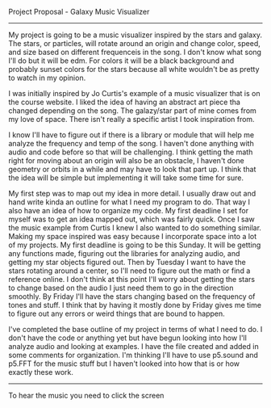 
Project Proposal - Galaxy Music Visualizer 

---------------------------------------------------

My project is going to be a music visualizer inspired by the stars and galaxy. The stars, or particles, will rotate around an origin and change color, speed, and size based on different frequenceis in the song. I don't know what song I'll do but it will be edm. For colors it will be a black background and probably sunset colors for the stars because all white wouldn't be as pretty to watch in my opinion. 

I was initially inspired by Jo Curtis's example of a music visualizer that is on the course website. I liked the idea of having an abstract art piece tha changed depending on the song. The galazy/star part of mine comes from my love of space. There isn't really a specific artist I took inspiration from. 

I know I'll have to figure out if there is a library or module that will help me analyze the frequency and temp of the song. I haven't done anything with audio and code before so that will be challenging. I think getting the math right for moving about an origin will also be an obstacle, I haven't done geometry or orbits in a while and may have to look that part up. I think that the idea will be simple but implementing it will take some time for sure. 

My first step was to map out my idea in more detail. I usually draw out and hand write kinda an outline for what I need my program to do. That way I also have an idea of how to organize my code. My first deadline I set for myself was to get an idea mapped out, which was fairly quick. Once I saw the music example from Curtis I knew I also wanted to do something similar. Making my space inspired was easy because I incorporate space into a lot of my projects. My first deadline is going to be this Sunday. It will be getting any functions made, figuring out the libraries for analyzing audio, and getting my star objects figured out. Then by Tuesday I want to have the stars rotating around a center, so I'll need to figure out the math or find a reference online. I don't think at this point I'll worry about getting the stars to change based on the audio I just need them to go in the direction smoothly. By Friday I'll have the stars changing based on the frequency of tones and stuff. I think that by having it mostly done by Friday gives me time to figure out any errors or weird things that are bound to happen. 

I've completed the base outline of my project in terms of what I need to do. I don't have the code or anything yet but have begun looking into how I'll analyze audio and looking at examples. I have the file created and added in some comments for organization. I'm thinking I'll have to use p5.sound and p5.FFT for the music stuff but I haven't looked into how that is or how exactly these work. 

---------------------------------------------------

To hear the music you need to click the screen
